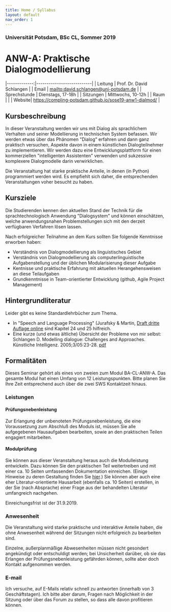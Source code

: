 ```yaml
---
title: Home / Syllabus
layout: default
nav_order: 1
---
```


### Universität Potsdam, BSc CL, Sommer 2019
# ANW-A: Praktische Dialogmodellierung


|-------------:|---------------------------|
| Leitung      | Prof. Dr. David Schlangen |
| Email        | <mailto:david.schlangen@uni-potsdam.de> |
| Sprechstunde | Dienstags, 17-18h |
| Sitzungen    | Mittwochs, 10-12h           |
| Raum   |                           |
| Website| <https://compling-potsdam.github.io/sose19-anw1-dialmod/> |



## Kursbeschreibung


In dieser Veranstaltung werden wir uns mit Dialog als sprachlichem Verhalten und seiner Modellierung in technischen System befassen. Wir werden etwas über das Phänomen "Dialog" erfahren und dann ganz praktisch versuchen, Aspekte davon in einem künstlichen Dialogteilnehmer zu implementieren. Wir werden dazu eine Entwicklungsplattform für einen kommerziellen "intelligenten Assistenten" verwenden und sukzessive komplexere Dialogmodelle darin verwirklichen.

Die Veranstaltung hat starke praktische Anteile, in denen (in Python) programmiert werden wird. Es empfiehlt sich daher, die entsprechenden Veranstaltungen voher besucht zu haben.



## Kursziele

Die Studierenden kennen den aktuellen Stand der Technik für die sprachtechnologisch Anwendung "Dialogsystem" und können einschätzen, welche anwendungsnahen Problemstellungen sich mit den derzeit verfügbaren Verfahren lösen lassen.

Nach erfolgreicher Teilnahme an dem Kurs sollten Sie folgende Kenntnisse erworben haben:

* Verständnis von Dialogmodellierung als linguistisches Gebiet
* Verständnis von Dialogmodellierung als computerlinguistische Aufgabenstellung und der üblichen Modularisierung dieser Aufgabe
* Kentnisse und praktische Erfahrung mit aktuellen Herangehensweisen an diese Teilaufgaben
* Grundkenntnisse in Team-orientierter Entwicklung (github, Agile Project Management)


## Hintergrundliteratur

Leider gibt es keine Standardlehrbücher zum Thema.

* In "Speech and Language Processing" (Jurafsky & Martin, [Draft dritte Auflage online](https://web.stanford.edu/~jurafsky/slp3/) sind Kapitel 24 und 25 hilfreich.
* Eine kurze (und etwas ältliche) Übersicht der Probleme von mir selbst: Schlangen D. Modelling dialogue: Challenges and Approaches. Künstliche Intelligenz. 2005;3/05:23-28. [pdf](https://pub.uni-bielefeld.de/record/1992206)


## Formalitäten

Dieses Seminar gehört als eines von zweien zum Modul BA-CL-ANW-A. Das gesamte Modul hat einen Umfang von 12 Leistungspunkten. Bitte planen Sie Ihre Zeit entsprechend auch über die zwei SWS Kontaktzeit hinaus.


### Leistungen


#### Prüfungsnebenleistung

Zur Erlangung der unbenoteten Prüfungsnebenleistung, die eine Voraussetzung zum Abschluß des Moduls ist, müssen Sie alle aufgegebenen Hausaufgaben bearbeiten, sowie an den praktischen Teilen engagiert mitarbeiten.


#### Modulprüfung

Sie können aus dieser Veranstaltung heraus auch die Modulleistung entwickeln. Dazu können Sie den praktischen Teil weitertreiben und mit einer ca. 10 Seiten umfassenden Dokumentation einreichen. (Einige Hinweise zu deren Gestaltung finden Sie [hier](https://github.com/compling-potsdam/sose19-anw1-dialmod/blob/master/material/15).) Sie können aber auch eine eher Literatur-orientierte Hausarbeit (ebenfalls ca. 10 Seiten) erstellen, in der Sie (nach Absprache) einer Frage aus der behandelten Literatur umfangreich nachgehen.

Einreichungsfrist ist der 31.9.2019.


### Anwesenheit

Die Veranstaltung wird starke praktische und interaktive Anteile haben, die ohne Anwesenheit während der Sitzungen nicht erfolgreich zu bearbeiten sind.

Einzelne, außerplanmäßige Abwesenheiten müssen nicht gesondert angekündigt oder entschuldigt werden; bei Unsicherheit darüber, ob sie das Erlangen der Prüfungsnebenleistung gefährden können, sollte aber doch Kontakt aufgenommen werden.


### E-mail

Ich versuche, auf E-Mails relativ schnell zu antworten (innerhalb von 3 Geschäftstagen). Ich bitte aber darum, Fragen nach Möglichkeit in der Sitzung oder über das Forum zu stellen, so dass alle davon profitieren können.
